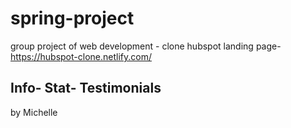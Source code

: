 # spring-project
group project of web development - clone hubspot landing page- https://hubspot-clone.netlify.com/


## Info- Stat- Testimonials
by Michelle
